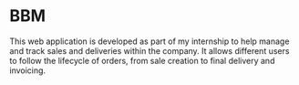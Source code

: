 # BBM
This web application is developed as part of my internship to help manage and track sales and deliveries within the company. It allows different users  to follow the lifecycle of orders, from sale creation to final delivery and invoicing. 
